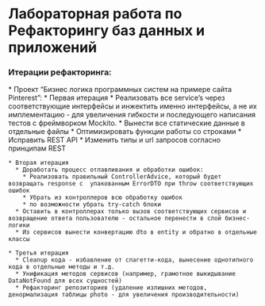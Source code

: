 # Лабораторная работа по Рефакторингу баз данных и приложений
<h3>Итерации рефакторинга:</h3>
* Проект “Бизнес логика программных систем на примере сайта Pinterest”:
    * Первая итерация
      * Реализовать все service’s через соответствующие интерфейсы и инжектить именно интерфейсы, а не их имплементацию - для увеличения гибкости и последующего написания тестов с фреймворком Mockito.
      * Вынести все статические данные в отдельные файлы
      * Оптимизировать функции работы со строками
      * Исправить REST API
        * Изменить типы и url запросов согласно принципам REST 
  
    * Вторая итерация
      * Доработать процесс отлавливания и обработки ошибок:
        * Реализовать правильный ControllerAdvice, который будет возвращать response c  упакованным ErrorDTO при throw соответствующих ошибок
        * Убрать из контроллеров всю обработку ошибок
        * по возможности убрать try-catch блоки
      * Оставить в контроллерах только вызов соответствующих сервисов и возвращение ответа пользователю - остальное перенести в слой бизнес-логики
      * Из сервисов вынести конвертацию dto в entity и обратно в отдельные классы

    * Третья итерация
      * Cleanup кода - избавление от спагетти-кода, вынесение однотипного кода в отдельные методы и т.д.
      * Унификация методов сервисов (например, грамотное выкидывание DataNotFound для всех сущностей)
      * Рефакторинг репозиториев (удаление излишних методов, денормализация таблицы photo - для увеличения производительности) 


